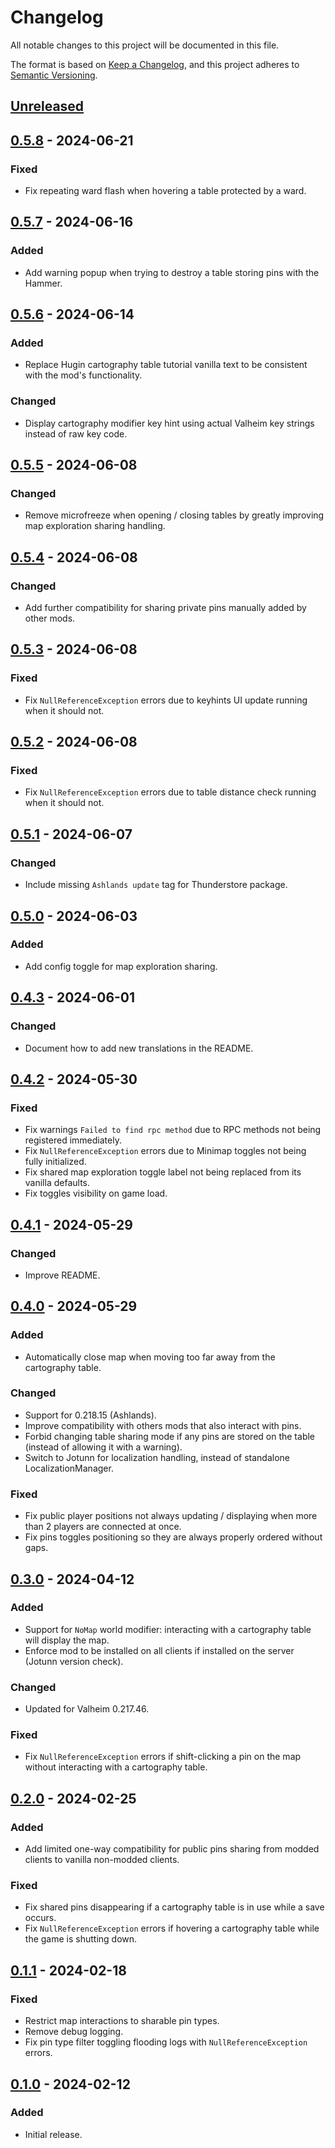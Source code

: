 # Changelog

All notable changes to this project will be documented in this file.

The format is based on [Keep a Changelog](https://keepachangelog.com/en/1.0.0/),
and this project adheres to [Semantic Versioning](https://semver.org/spec/v2.0.0.html).

## [Unreleased]

## [0.5.8] - 2024-06-21

### Fixed

- Fix repeating ward flash when hovering a table protected by a ward.

## [0.5.7] - 2024-06-16

### Added

- Add warning popup when trying to destroy a table storing pins with the Hammer.

## [0.5.6] - 2024-06-14

### Added

- Replace Hugin cartography table tutorial vanilla text to be consistent with the mod's functionality.

### Changed

- Display cartography modifier key hint using actual Valheim key strings instead of raw key code.

## [0.5.5] - 2024-06-08

### Changed

- Remove microfreeze when opening / closing tables by greatly improving map exploration sharing handling.

## [0.5.4] - 2024-06-08

### Changed

- Add further compatibility for sharing private pins manually added by other mods.

## [0.5.3] - 2024-06-08

### Fixed

- Fix `NullReferenceException` errors due to keyhints UI update running when it should not.

## [0.5.2] - 2024-06-08

### Fixed

- Fix `NullReferenceException` errors due to table distance check running when it should not.

## [0.5.1] - 2024-06-07

### Changed

- Include missing `Ashlands update` tag for Thunderstore package.

## [0.5.0] - 2024-06-03

### Added

- Add config toggle for map exploration sharing.

## [0.4.3] - 2024-06-01

### Changed

- Document how to add new translations in the README.

## [0.4.2] - 2024-05-30

### Fixed

- Fix warnings `Failed to find rpc method` due to RPC methods not being registered immediately.
- Fix `NullReferenceException` errors due to Minimap toggles not being fully initialized.
- Fix shared map exploration toggle label not being replaced from its vanilla defaults.
- Fix toggles visibility on game load.

## [0.4.1] - 2024-05-29

### Changed

- Improve README.

## [0.4.0] - 2024-05-29

### Added

- Automatically close map when moving too far away from the cartography table.

### Changed

- Support for 0.218.15 (Ashlands).
- Improve compatibility with others mods that also interact with pins.
- Forbid changing table sharing mode if any pins are stored on the table (instead of allowing it with a warning).
- Switch to Jotunn for localization handling, instead of standalone LocalizationManager.

### Fixed

- Fix public player positions not always updating / displaying when more than 2 players are connected at once.
- Fix pins toggles positioning so they are always properly ordered without gaps.

## [0.3.0] - 2024-04-12

### Added

- Support for `NoMap` world modifier: interacting with a cartography table will display the map.
- Enforce mod to be installed on all clients if installed on the server (Jotunn version check).

### Changed

- Updated for Valheim 0.217.46.

### Fixed

- Fix `NullReferenceException` errors if shift-clicking a pin on the map without interacting with a cartography table.

## [0.2.0] - 2024-02-25

### Added

- Add limited one-way compatibility for public pins sharing from modded clients to vanilla non-modded clients.

### Fixed

- Fix shared pins disappearing if a cartography table is in use while a save occurs.
- Fix `NullReferenceException` errors if hovering a cartography table while the game is shutting down.

## [0.1.1] - 2024-02-18

### Fixed

- Restrict map interactions to sharable pin types.
- Remove debug logging.
- Fix pin type filter toggling flooding logs with `NullReferenceException` errors.

## [0.1.0] - 2024-02-12

### Added

- Initial release.

[unreleased]: https://github.com/nbusseneau/BetterCartographyTable/compare/0.5.8...HEAD
[0.5.8]: https://github.com/nbusseneau/BetterCartographyTable/compare/0.5.7...0.5.8
[0.5.7]: https://github.com/nbusseneau/BetterCartographyTable/compare/0.5.6...0.5.7
[0.5.6]: https://github.com/nbusseneau/BetterCartographyTable/compare/0.5.5...0.5.6
[0.5.5]: https://github.com/nbusseneau/BetterCartographyTable/compare/0.5.4...0.5.5
[0.5.4]: https://github.com/nbusseneau/BetterCartographyTable/compare/0.5.3...0.5.4
[0.5.3]: https://github.com/nbusseneau/BetterCartographyTable/compare/0.5.2...0.5.3
[0.5.2]: https://github.com/nbusseneau/BetterCartographyTable/compare/0.5.1...0.5.2
[0.5.1]: https://github.com/nbusseneau/BetterCartographyTable/compare/0.5.0...0.5.1
[0.5.0]: https://github.com/nbusseneau/BetterCartographyTable/compare/0.4.3...0.5.0
[0.4.3]: https://github.com/nbusseneau/BetterCartographyTable/compare/0.4.2...0.4.3
[0.4.2]: https://github.com/nbusseneau/BetterCartographyTable/compare/0.4.1...0.4.2
[0.4.1]: https://github.com/nbusseneau/BetterCartographyTable/compare/0.4.0...0.4.1
[0.4.0]: https://github.com/nbusseneau/BetterCartographyTable/compare/0.3.0...0.4.0
[0.3.0]: https://github.com/nbusseneau/BetterCartographyTable/compare/0.2.0...0.3.0
[0.2.0]: https://github.com/nbusseneau/BetterCartographyTable/compare/0.1.1...0.2.0
[0.1.1]: https://github.com/nbusseneau/BetterCartographyTable/compare/0.1.0...0.1.1
[0.1.0]: https://github.com/nbusseneau/BetterCartographyTable/compare/d81736f2634eb52248432e1a66f59ac0acb491b4...0.1.0
